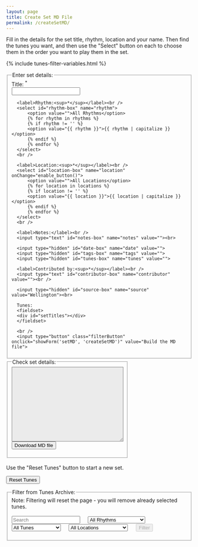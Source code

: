 ```yaml
---
layout: page
title: Create Set MD File
permalink: /createSetMD/
---
```

Fill in the details for the set title, rhythm, location and your name. Then find the tunes you want, and then use the "Select" button on each to choose them in the order you want to play them in the set.

<!-- Some boilerplate that's common to a number of pages -->
{% include tunes-filter-variables.html %}

<!-- Places to store hidden data we need on the page -->
<textarea id="filename" style="display:none;"></textarea>
<textarea id="setTunes" style="display:none;">[</textarea>

<!-- Create the input boxes for the set details -->
<div class="row">
<div class="small-4 columns" style="overflow-x:auto;">
<fieldset style="display: inline-block; vertical-align: middle;">
  <legend>Enter set details:</legend>
  <div class="container">
  <form id="createSetMD" method="get">
      <label>Title: <sup>*</sup></label><br />
      <input type="text" id="title-box" name="title" value=""><br />

	  <label>Rhythm:<sup>*</sup></label><br />
      <select id="rhythm-box" name="rhythm">
          <option value="">All Rhythms</option>
          {% for rhythm in rhythms %}
          {% if rhythm != '' %}
          <option value="{{ rhythm }}">{{ rhythm | capitalize }}</option>
          {% endif %}
          {% endfor %}
      </select>
      <br />

      <label>Location:<sup>*</sup></label><br />
      <select id="location-box" name="location" onChange="enable_button()">
          <option value="">All Locations</option>
          {% for location in locations %}
          {% if location != '' %}
          <option value="{{ location }}">{{ location | capitalize }}</option>
          {% endif %}
          {% endfor %}
      </select>
      <br />

      <label>Notes:</label><br />
      <input type="text" id="notes-box" name="notes" value=""><br>

	  <input type="hidden" id="date-box" name="date" value="">
	  <input type="hidden" id="tags-box" name="tags" value="">
	  <input type="hidden" id="tunes-box" name="tunes" value="">

	  <label>Contributed by:<sup>*</sup></label><br />
	  <input type="text" id="contributor-box" name="contributor" value=""><br />

	  <input type="hidden" id="source-box" name="source" value="Wellington"><br>

	  Tunes:
	  <fieldset>
	  <div id="setTitles"></div>
	  </fieldset>

	  <br />
	  <input type="button" class="filterButton" onclick="showForm('setMD', 'createSetMD')" value="Build the MD file">
</form>
</div>
</fieldset>
</div>
<div class="small-8 columns" style="overflow-x:auto;">
<fieldset style="display: inline-block; vertical-align: middle;">
<legend>Check set details:</legend>
<div class="container">
<textarea id="setMD" rows="13" cols="35" style="background-color: #ebebeb" spellcheck="false"></textarea>
<!-- Allow the user to save their MD-->
<form>
   <span title="Download the MD data you've entered. Don't lose your work!">      
  		<input value='Download MD file' type='button' class="filterButton"      onclick='downloadFile(document.getElementById("filename").value, document.getElementById("setMD").value)' />
   </span>
</form>
</div>
</fieldset>
</div>
</div>

<!-- Reset button -->
<br />
Use the "Reset Tunes" button to start a new set.
<form>
<p>
<input value='Reset Tunes' type='button' class="loopButton" onclick='Reset()' />
</p>
</form>

<!-- Create the search area -->
<div id="search_controls">
<fieldset>
    <legend>Filter from Tunes Archive:</legend>
	Note: Filtering will reset the page - you will remove already selected tunes.
    <form id="wellington" method="get">
        <br />
        <span title="Filter the Tunes Archive for tunes by title or by type such as 'reel', 'jig', 'polka'. You can also look for 'tags' such as 'Slow Session, 'Beginner'">        
		<input type="text" id="title-box" name="title" placeholder='Search'
            value='' onkeydown="enable_button()">
        &emsp;
        <select id="tune-rhythm-box" name="tune-rhythm"  onChange="enable_button()">
            <option value="">All Rhythms</option>
            {% for rhythm in rhythms %}
            {% if rhythm != '' %}
            <option value="{{ rhythm }}">{{ rhythm | capitalize }}</option>
            {% endif %}
            {% endfor %}
        </select>
        &emsp;
        <select id="tune-tags-box" name="tune-tags" onChange="enable_button()">
            <option value="">All Tunes</option>
            {% for tag in tags %}
            {% if tag != '' %}
            <option value="{{ tag }}">{{ tag | capitalize }}</option>
            {% endif %}
            {% endfor %}
        </select>
        &emsp;
        <select id="tune-location-box" name="tune-location" onChange="enable_button()">
            <option value="">All Locations</option>
            {% for location in locations %}
            {% if location != '' %}
            <option value="{{ location }}">{{ location | capitalize }}</option>
            {% endif %}
            {% endfor %}
        </select>
        </span>    
        &emsp;
        <span title="Run the filter with the default settings to see the whole list">
        <input class="filterButton filterDisabled" id="submit_button" type="submit" name="submit" value="Filter" disabled>
        </span>      
    </form>
    <p></p>
    <div id="tunes-count"></div>
</fieldset>
</div>

<br />
<div id="tunes-table"></div>
<div id="abc-textareas"></div>

<script>
    window.store = {
      {% assign tuneID = 3000 %}
      {% assign tunes =  site.tunes | sort: 'title' %}
      {% for tune in tunes %}
          {% assign tuneID = tuneID | plus: 1 %}
          "{{ tuneID }}": {
              "title": "{{ tune.title | xml_escape }}",
			  "mdFile": "{{ tune.titleID | xml_escape }}",
              "tuneID": "{{ tuneID }}",
              "key": "{{ tune.key | xml_escape }}",
              "mode": "{{ tune.mode | xml_escape }}",
              "rhythm": "{{ tune.rhythm | xml_escape }}",
              "location": "{{ tune.location | xml_escape }}",
              "tags": "{{ tune.tags | array_to_sentence_string }}",
              "url": "{{ tune.url | xml_escape }}",
          }{% unless forloop.last %},{% endunless %}
      {% endfor %}
    };
</script>

<script src="{{ site.js_host }}/js/webpage_tools.js"></script>
<script src="{{ site.js_host }}/js/lunr.min.js"></script>
<script src="{{ site.js_host }}/js/build_table_createSet.js"></script>


<script>
$(document).ready(function() {
    $.tablesorter.defaults.sortList = [[2,0], [1,0]];

    $("#search-results").tablesorter({headers: { 0:{sorter: false}}});  
});
</script>
